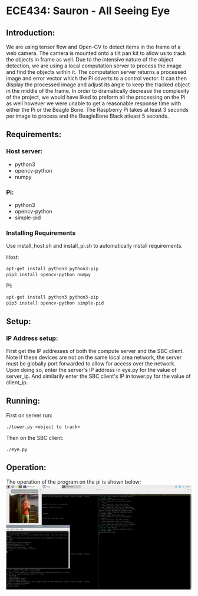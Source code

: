 # ECE434: Sauron - All Seeing Eye

## Introduction:
We are using tensor flow and Open-CV to detect items in the frame of a web camera.
The camera is mounted onto a tilt pan kit to allow us to track the objects in frame as well.
Due to the intensive nature of the object detection, we are using a local computation server to process the image and find the objects within it.
The computation server returns a processed image and error vector which the Pi coverts to a control vector.
It can then display the processed image and adjust its angle to keep the tracked object in the middle of the frame.
In order to dramatically decrease the complexity of the project, we would have liked to preform all the processing on the Pi as well however we were unable to get a reasonable response time with either the Pi or the Beagle Bone.
The Raspberry Pi takes at least 3 seconds per image to process and the BeagleBone Black atleast 5 seconds.

## Requirements:  
### Host server: 
* python3
* opencv-python
* numpy  

### Pi:  
* python3
* opencv-python  
* simple-pid  

### Installing Requirements
Use install_host.sh and install_pi.sh to automatically install requirements.

Host: 
```
apt-get install python3 python3-pip
pip3 install opencv-python numpy
```

Pi: 
```
apt-get install python3 python3-pip
pip3 install opencv-python simple-pid
```

## Setup:  

### IP Address setup:
First get the IP addresses of both the compute server and the SBC client. Note if these devices are not on the same local area network, the server must be globally port forwarded to allow for access over the network.  
Upon doing so, enter the server's IP address in eye.py for the value of server_ip. And similarily enter the SBC client's IP in tower.py for the value of client_ip.  

## Running:   

First on server run: 
```
./tower.py <object to track>
```

Then on the SBC client:  
```
./eye.py
```

## Operation:  
The operation of the program on the pi is shown below:  
![Run_Screenshot](screenshot.png)
